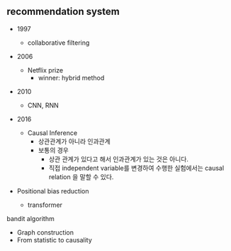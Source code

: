 
## recommendation system

- 1997
  - collaborative filtering
- 2006
  - Netflix prize
    - winner: hybrid method
- 2010
  - CNN, RNN
- 2016
  - Causal Inference
    - 상관관계가 아니라 인과관계
    - 보통의 경우
      - 상관 관계가 있다고 해서 인과관계가 있는 것은 아니다.
      - 직접 independent variable를 변경하여 수행한 실험에서는 causal relation 을 말할 수 있다.


- Positional bias reduction
  - transformer

bandit algorithm

- Graph construction
- From statistic to causality

